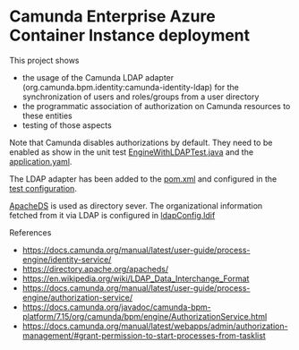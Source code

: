 # Camunda Enterprise Azure Container Instance deployment

This project shows
- the usage of the Camunda LDAP adapter (org.camunda.bpm.identity:camunda-identity-ldap)
for the synchronization of users and roles/groups from a user directory
- the programmatic association of authorization on Camunda resources to these entities
- testing of those aspects

Note that Camunda disables authorizations by default. They need to be enabled as show in 
the unit test [EngineWithLDAPTest.java](./src/test/java/org/camunda/example/EngineWithLDAPTest.java) and the [application.yaml](./src/main/resources/application.yaml).

The LDAP adapter has been added to the [pom.xml](./pom.xml) and configured in the [test configuration](./src/test/resources/camunda.cfg.xml).

[ApacheDS](https://directory.apache.org/apacheds/) is used as directory sever. The organizational
information fetched from it via LDAP is configured in [ldapConfig.ldif](./src/test/resources/ldapConfig.ldif)

References
- https://docs.camunda.org/manual/latest/user-guide/process-engine/identity-service/  
- https://directory.apache.org/apacheds/  
- https://en.wikipedia.org/wiki/LDAP_Data_Interchange_Format
- https://docs.camunda.org/manual/latest/user-guide/process-engine/authorization-service/  
- https://docs.camunda.org/javadoc/camunda-bpm-platform/7.15/org/camunda/bpm/engine/AuthorizationService.html
- https://docs.camunda.org/manual/latest/webapps/admin/authorization-management/#grant-permission-to-start-processes-from-tasklist



